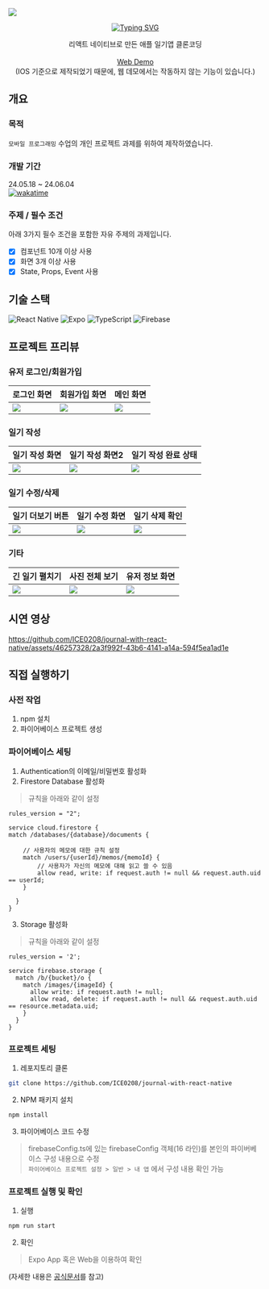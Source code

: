 ![](https://capsule-render.vercel.app/api?type=waving&height=300&color=gradient&text=Journal%20with%20React%20Native&fontAlign=50&fontSize=60&animation=twinkling)

<div align="center">

<p align="center">
<a href="https://git.io/typing-svg"><img src="https://readme-typing-svg.demolab.com?font=Fira+Code&pause=1000&center=true&vCenter=true&random=false&width=435&lines=Journal+with+React+Native" alt="Typing SVG" /></a>
  <p align="center">
    리액트 네이티브로 만든 애플 일기앱 클론코딩
    <br />
    <br />
    <a href="https://ice-journal-rn-app.netlify.app/">Web Demo</a>
    <br />
    <span>(IOS 기준으로 제작되었기 때문에, 웹 데모에서는 작동하지 않는 기능이 있습니다.)</span>
  </p>
</div>

## 개요

### 목적

`모바일 프로그래밍` 수업의 개인 프로젝트 과제를 위하여 제작하였습니다.

### 개발 기간

24.05.18 ~ 24.06.04  
[![wakatime](https://wakatime.com/badge/user/2c47d583-cacf-4ded-9209-07a4aff5bac1/project/9669011d-343b-4da4-90d3-033966c44d7a.svg)](https://wakatime.com/badge/user/2c47d583-cacf-4ded-9209-07a4aff5bac1/project/9669011d-343b-4da4-90d3-033966c44d7a)

### 주제 / 필수 조건

아래 3가지 필수 조건을 포함한 자유 주제의 과제입니다.

- [x] 컴포넌트 10개 이상 사용
- [x] 화면 3개 이상 사용
- [x] State, Props, Event 사용

## 기술 스택

![React Native](https://img.shields.io/badge/react_native-%2320232a.svg?style=for-the-badge&logo=react&logoColor=%2361DAFB)
![Expo](https://img.shields.io/badge/expo-1C1E24?style=for-the-badge&logo=expo&logoColor=#D04A37)
![TypeScript](https://img.shields.io/badge/typescript-%23007ACC.svg?style=for-the-badge&logo=typescript&logoColor=white)
![Firebase](https://img.shields.io/badge/firebase-a08021?style=for-the-badge&logo=firebase&logoColor=ffcd34)

## 프로젝트 프리뷰

### 유저 로그인/회원가입

| <center>로그인 화면</center>                                                                                                | <center>회원가입 화면</center>                                                                                              | <center>메인 화면</center>                                                                                                  |
| --------------------------------------------------------------------------------------------------------------------------- | --------------------------------------------------------------------------------------------------------------------------- | --------------------------------------------------------------------------------------------------------------------------- |
| <img src="https://github.com/ICE0208/journal-with-react-native/assets/46257328/5d50a3d3-c6a9-4329-9f38-682814a76566"></img> | <img src="https://github.com/ICE0208/journal-with-react-native/assets/46257328/a93bfa82-bdf8-44fe-9768-aa225f049c8d"></img> | <img src="https://github.com/ICE0208/journal-with-react-native/assets/46257328/5b7d4011-6c96-45e0-8402-98da83853427"></img> |

### 일기 작성

| <center>일기 작성 화면</center>                                                                                             | <center>일기 작성 화면2</center>                                                                                            | <center>일기 작성 완료 상태</center>                                                                                        |
| --------------------------------------------------------------------------------------------------------------------------- | --------------------------------------------------------------------------------------------------------------------------- | --------------------------------------------------------------------------------------------------------------------------- |
| <img src="https://github.com/ICE0208/journal-with-react-native/assets/46257328/49b3390d-1abb-4c09-a29c-ae1c40313b76"></img> | <img src="https://github.com/ICE0208/journal-with-react-native/assets/46257328/853087cb-b2f4-4077-928d-65a18428dc72"></img> | <img src="https://github.com/ICE0208/journal-with-react-native/assets/46257328/937d4b79-8334-48bf-acbc-052c17e00118"></img> |

### 일기 수정/삭제

| <center>일기 더보기 버튼</center>                                                                                           | <center>일기 수정 화면</center>                                                                                             | <center>일기 삭제 확인</center>                                                                                             |
| --------------------------------------------------------------------------------------------------------------------------- | --------------------------------------------------------------------------------------------------------------------------- | --------------------------------------------------------------------------------------------------------------------------- |
| <img src="https://github.com/ICE0208/journal-with-react-native/assets/46257328/b9b84ee5-3192-4390-9395-e511460ebf08"></img> | <img src="https://github.com/ICE0208/journal-with-react-native/assets/46257328/4e9f37a0-f42b-430b-b0e7-751571cc2c18"></img> | <img src="https://github.com/ICE0208/journal-with-react-native/assets/46257328/db78a56b-73be-4695-80d4-88f2d80b81c6"></img> |

### 기타

| <center>긴 일기 펼치기</center>                                                                                             | <center>사진 전체 보기</center>                                                                                             | <center>유저 정보 화면</center>                                                                                             |
| --------------------------------------------------------------------------------------------------------------------------- | --------------------------------------------------------------------------------------------------------------------------- | --------------------------------------------------------------------------------------------------------------------------- |
| <img src="https://github.com/ICE0208/journal-with-react-native/assets/46257328/c7732b9f-e5b3-44d1-a1d6-231c19328ea2"></img> | <img src="https://github.com/ICE0208/journal-with-react-native/assets/46257328/4d2723bc-95d7-4cdd-b4d9-a9ccdef92e3a"></img> | <img src="https://github.com/ICE0208/journal-with-react-native/assets/46257328/4d248343-796b-4f28-90ee-5170dec08d41"></img> |

## 시연 영상

https://github.com/ICE0208/journal-with-react-native/assets/46257328/2a3f992f-43b6-4141-a14a-594f5ea1ad1e

## 직접 실행하기

### 사전 작업

1. npm 설치
2. 파이어베이스 프로젝트 생성

### 파이어베이스 세팅

1. Authentication의 이메일/비밀번호 활성화
2. Firestore Database 활성화

> 규칙을 아래와 같이 설정

```rules
rules_version = "2";

service cloud.firestore {
match /databases/{database}/documents {

    // 사용자의 메모에 대한 규칙 설정
    match /users/{userId}/memos/{memoId} {
        // 사용자가 자신의 메모에 대해 읽고 쓸 수 있음
        allow read, write: if request.auth != null && request.auth.uid == userId;
    }

  }
}
```

3. Storage 활성화

> 규칙을 아래와 같이 설정

```rules
rules_version = '2';

service firebase.storage {
  match /b/{bucket}/o {
    match /images/{imageId} {
      allow write: if request.auth != null;
      allow read, delete: if request.auth != null && request.auth.uid == resource.metadata.uid;
    }
  }
}
```

### 프로젝트 세팅

1. 레포지토리 클론

```bash
git clone https://github.com/ICE0208/journal-with-react-native
```

2. NPM 패키지 설치

```bash
npm install
```

3. 파이어베이스 코드 수정

> firebaseConfig.ts에 있는 firebaseConfig 객체(16 라인)를 본인의 파이버베이스 구성 내용으로 수정  
> `파이어베이스 프로젝트 설정 > 일반 > 내 앱` 에서 구성 내용 확인 가능

### 프로젝트 실행 및 확인

1. 실행

```bash
npm run start
```

2. 확인

> Expo App 혹은 Web을 이용하여 확인

(자세한 내용은 [공식문서](https://docs.expo.dev/more/expo-cli/)를 참고)
